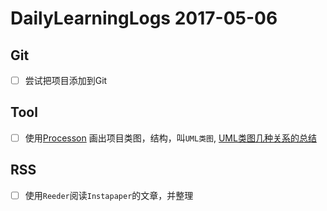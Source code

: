 
# DailyLearningLogs  2017-05-06


## Git

- [ ] 尝试把项目添加到Git

## Tool

- [ ] 使用[Processon](https://www.processon.com/diagrams) 画出项目类图，结构，叫`UML类图`, [UML类图几种关系的总结](http://blog.csdn.net/u011991249/article/details/52681587)
## RSS
- [ ] 使用`Reeder`阅读`Instapaper`的文章，并整理


